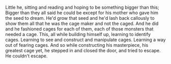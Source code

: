 Little he, sitting and reading and hoping to be something bigger than this;
Bigger than they all said he could be except for his mother who gave him the seed to dream. He'd grow that seed and he'd lash back callously to show them all that he was the cage maker and not the caged. And he did and he fashioned cages for each of them, each of those monsters that needed a cage. This, all while building himself up, learning to identify cages. Learning to see and construct and manipulate cages. Learning a way out of fearing cages. And so while constructing his masterpiece, his greatest cage yet, he stepped in and closed the door, and tried to escape. He couldn't escape. 